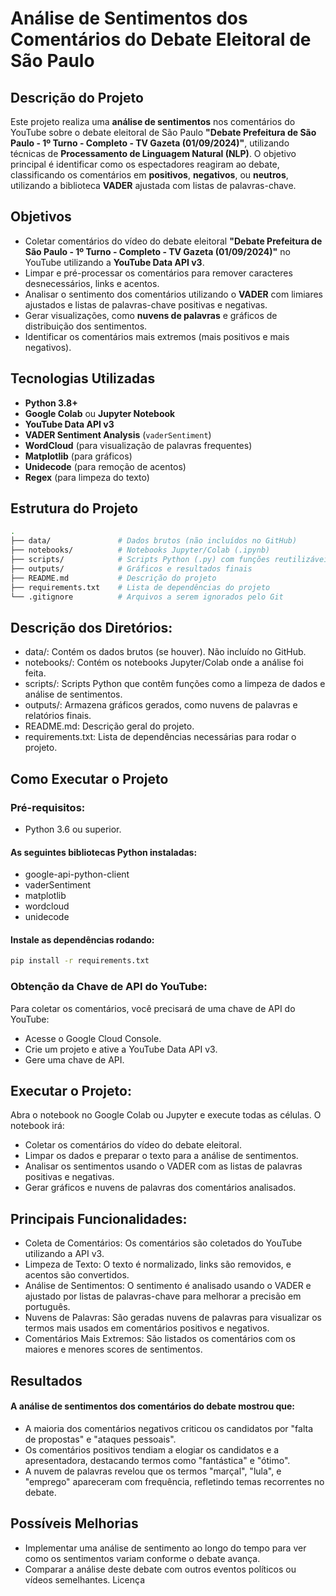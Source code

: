 # Análise de Sentimentos dos Comentários do Debate Eleitoral de São Paulo

## Descrição do Projeto
Este projeto realiza uma **análise de sentimentos** nos comentários do YouTube sobre o debate eleitoral de São Paulo **"Debate Prefeitura de São Paulo - 1º Turno - Completo - TV Gazeta (01/09/2024)"**, utilizando técnicas de **Processamento de Linguagem Natural (NLP)**. O objetivo principal é identificar como os espectadores reagiram ao debate, classificando os comentários em **positivos**, **negativos**, ou **neutros**, utilizando a biblioteca **VADER** ajustada com listas de palavras-chave.

## Objetivos
- Coletar comentários do vídeo do debate eleitoral **"Debate Prefeitura de São Paulo - 1º Turno - Completo - TV Gazeta (01/09/2024)"** no YouTube utilizando a **YouTube Data API v3**.
- Limpar e pré-processar os comentários para remover caracteres desnecessários, links e acentos.
- Analisar o sentimento dos comentários utilizando o **VADER** com limiares ajustados e listas de palavras-chave positivas e negativas.
- Gerar visualizações, como **nuvens de palavras** e gráficos de distribuição dos sentimentos.
- Identificar os comentários mais extremos (mais positivos e mais negativos).

## Tecnologias Utilizadas
- **Python 3.8+**
- **Google Colab** ou **Jupyter Notebook**
- **YouTube Data API v3**
- **VADER Sentiment Analysis** (`vaderSentiment`)
- **WordCloud** (para visualização de palavras frequentes)
- **Matplotlib** (para gráficos)
- **Unidecode** (para remoção de acentos)
- **Regex** (para limpeza do texto)

## Estrutura do Projeto

```bash
.
├── data/               # Dados brutos (não incluídos no GitHub)
├── notebooks/          # Notebooks Jupyter/Colab (.ipynb)
├── scripts/            # Scripts Python (.py) com funções reutilizáveis
├── outputs/            # Gráficos e resultados finais
├── README.md           # Descrição do projeto
├── requirements.txt    # Lista de dependências do projeto
└── .gitignore          # Arquivos a serem ignorados pelo Git
```
## Descrição dos Diretórios:
* data/: Contém os dados brutos (se houver). Não incluído no GitHub.
* notebooks/: Contém os notebooks Jupyter/Colab onde a análise foi feita.
* scripts/: Scripts Python que contêm funções como a limpeza de dados e análise de sentimentos.
* outputs/: Armazena gráficos gerados, como nuvens de palavras e relatórios finais.
* README.md: Descrição geral do projeto.
* requirements.txt: Lista de dependências necessárias para rodar o projeto.

  
## Como Executar o Projeto
### Pré-requisitos:
* Python 3.6 ou superior.
#### As seguintes bibliotecas Python instaladas:
* google-api-python-client
* vaderSentiment
* matplotlib
* wordcloud
* unidecode

#### Instale as dependências rodando:

```bash
pip install -r requirements.txt
```

### Obtenção da Chave de API do YouTube:
Para coletar os comentários, você precisará de uma chave de API do YouTube:
- Acesse o Google Cloud Console.
- Crie um projeto e ative a YouTube Data API v3.
- Gere uma chave de API.

## Executar o Projeto:
Abra o notebook no Google Colab ou Jupyter e execute todas as células. O notebook irá:
- Coletar os comentários do vídeo do debate eleitoral.
- Limpar os dados e preparar o texto para a análise de sentimentos.
- Analisar os sentimentos usando o VADER com as listas de palavras positivas e negativas.
- Gerar gráficos e nuvens de palavras dos comentários analisados.

## Principais Funcionalidades:
- Coleta de Comentários: Os comentários são coletados do YouTube utilizando a API v3.
- Limpeza de Texto: O texto é normalizado, links são removidos, e acentos são convertidos.
- Análise de Sentimentos: O sentimento é analisado usando o VADER e ajustado por listas de palavras-chave para melhorar a precisão em português.
- Nuvens de Palavras: São geradas nuvens de palavras para visualizar os termos mais usados em comentários positivos e negativos.
- Comentários Mais Extremos: São listados os comentários com os maiores e menores scores de sentimentos.

## Resultados
#### A análise de sentimentos dos comentários do debate mostrou que:
- A maioria dos comentários negativos criticou os candidatos por "falta de propostas" e "ataques pessoais".
- Os comentários positivos tendiam a elogiar os candidatos e a apresentadora, destacando termos como "fantástica" e "ótimo".
- A nuvem de palavras revelou que os termos "marçal", "lula", e "emprego" apareceram com frequência, refletindo temas recorrentes no debate.

## Possíveis Melhorias
- Implementar uma análise de sentimento ao longo do tempo para ver como os sentimentos variam conforme o debate avança.
- Comparar a análise deste debate com outros eventos políticos ou vídeos semelhantes.
Licença
  
